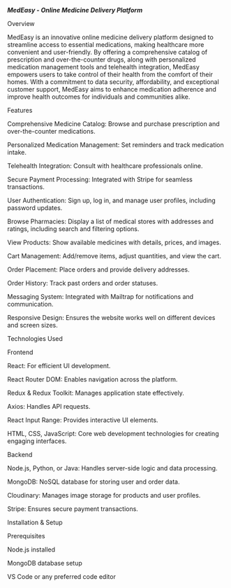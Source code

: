 *******************MedEasy - Online Medicine Delivery Platform*******************

Overview

MedEasy is an innovative online medicine delivery platform designed to streamline access to essential medications, making healthcare more convenient and user-friendly. By offering a comprehensive catalog of prescription and over-the-counter drugs, along with personalized medication management tools and telehealth integration, MedEasy empowers users to take control of their health from the comfort of their homes. With a commitment to data security, affordability, and exceptional customer support, MedEasy aims to enhance medication adherence and improve health outcomes for individuals and communities alike.

Features

Comprehensive Medicine Catalog: Browse and purchase prescription and over-the-counter medications.

Personalized Medication Management: Set reminders and track medication intake.

Telehealth Integration: Consult with healthcare professionals online.

Secure Payment Processing: Integrated with Stripe for seamless transactions.

User Authentication: Sign up, log in, and manage user profiles, including password updates.

Browse Pharmacies: Display a list of medical stores with addresses and ratings, including search and filtering options.

View Products: Show available medicines with details, prices, and images.

Cart Management: Add/remove items, adjust quantities, and view the cart.

Order Placement: Place orders and provide delivery addresses.

Order History: Track past orders and order statuses.

Messaging System: Integrated with Mailtrap for notifications and communication.

Responsive Design: Ensures the website works well on different devices and screen sizes.

Technologies Used

Frontend

React: For efficient UI development.

React Router DOM: Enables navigation across the platform.

Redux & Redux Toolkit: Manages application state effectively.

Axios: Handles API requests.

React Input Range: Provides interactive UI elements.

HTML, CSS, JavaScript: Core web development technologies for creating engaging interfaces.

Backend

Node.js, Python, or Java: Handles server-side logic and data processing.

MongoDB: NoSQL database for storing user and order data.

Cloudinary: Manages image storage for products and user profiles.

Stripe: Ensures secure payment transactions.

Installation & Setup

Prerequisites

Node.js installed

MongoDB database setup

VS Code or any preferred code editor
